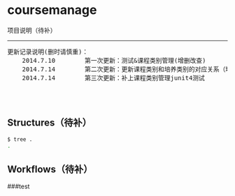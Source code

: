 coursemanage
============
项目说明（待补）

---------
<pre name="code" class="html">更新记录说明(删时请慎重)：
    2014.7.10        第一次更新：测试&amp;课程类别管理(增删改查)
    2014.7.14        第二次更新：更新课程类别和培养类别的对应关系（增删改，含junit4测试）
    2014.7.14        第三次更新：补上课程类别管理junit4测试</pre>
<br />
<br />


Structures（待补）
----------

``` bash
$ tree .
.

```


Workflows（待补）
---------
###test
